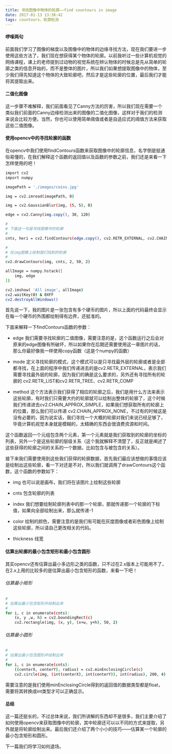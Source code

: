 ```yaml
---
title: 寻找图像中物体的轮廓——find countours in image
date: 2017-01-13 13:38:42
tags: countours、轮廓检测
---
```


#### 啰嗦两句

前面我们学习了图像的梯度以及图像中的物体的边缘寻找方法，现在我们要进一步使用这些方法了，我们现在想获得某个物体的轮廓。以前我听过一些计算机视觉的网络课程，课上的老师提到过动物的视觉系统在辨认物体的时候总是先从简单的轮廓之类的信息开始的，而不是整体的图片，所以我们如果想提取图像中的物体，至少我们得先知道这个物体的大致轮廓吧，然后才是这些轮廓的位置，最后我们才能将其提取出来。

#### 二值化图像

这一步骤不难解释，我们前面看见了Canny方法的厉害，所以我们现在需要一个类似我们前面的Canny边缘检测出来的图像的二值化图像，这样对于我们的检测来说会比较方便。当然，你也可以使用简单阈值或者是自适应式的阈值方法来获取这些二值图像。

#### 使用opencv中的寻找轮廓的函数

在opencv中我们使用findContours函数来获取图像中的轮廓信息，名字倒是挺通俗易懂的，在我们解释这个函数的返回值以及函数的参数之前，我们还是来看一下怎样使用的吧！

```bash
import cv2
import numpy

imagePath = './images/coins.jpg'

img = cv2.imread(imagePath, 0)

img = cv2.GaussianBlur(img, (5, 5), 0)

edge = cv2.Canny(img.copy(), 30, 120)

#
# 下面这一句是寻找图像中的轮廓
#
cnts, heri = cv2.findContours(edge.copy(), cv2.RETR_EXTERNAL, cv2.CHAIN_APPROX_SIMPLE)

#
# 在img图像上绘制我们找到的轮廓
#
cv2.drawContours(img, cnts, 2, 50, 2)

allImage = numpy.hstack([
    img, edge
])

cv2.imshow( 'All image', allImage)
cv2.waitKey(0) & 0XFF
cv2.destroyAllWindows()
```

首先说一下，我的图片是一张包含有多个硬币的图片，所以上面的代码最终会显示在每一个硬币的外围都绘制得有边界，还挺准的。

下面来解释一下findContours函数的参数：

+ edge 我们需要寻找轮廓的二值图像，需要注意的是，这个函数运行之后会对原来的edge图像有所破坏，所以如果你在后期还需要使用这一章图片的话，那么你最好像我一样使用copy函数（这是个numpy的函数）

+ mode 定义寻找轮廓的模式，这个模式可以是只寻找最外层的轮廓或者是全部都寻找，在上面的程序中我们传递进去的是cv2.RETR_EXTERNAL，表示我们需要寻找最外层的轮廓，因为我们的确是这么要求的，另外还有寻找所有的轮廓的 cv2.RETR_LIST和cv2.RETR_TREE、cv2.RETR_COMP

+ method 这个方法表示我们获得了相应的轮廓之后，我们是用什么方法来表示这些轮廓，有时我们只需要大约的轮廓就可以绘制出整体的轮廓了，这个时候我们传递进去cv2.CHAIN_APPROX_SIMPLE，如果我们想获取所有的轮廓上的位置，那么我们可以传递 cv2.CHAIN_APPROX_NONE，不过有的时候这是没有必要的，因为说实话，我们寻找一个大概的轮廓对我们来说已经足够了，毕竟计算机视觉本身就是模糊的，太精确的东西会很浪费资源和时间。

这个函数返回一个元组包含两个元素，第一个元素就是我们获取到的轮廓的坐标的列表，另外一个是这些轮廓的层级关系（这个我就解释不清楚了，反正就是阐述了这些获得的轮廓之间的关系的一个数据，比如包含与被包含的关系）。

接下来我们需要使用到这些我们获得的轮廓数据，首先我们最应该想做的事情应该是绘制出这些轮廓，看一下对还是不对，所以我们就调用了drawContours这个函数，这个函数的参数如下：

+ img 也可以说是画布，我们将在该图片上绘制这些轮廓

+ cnts 包含轮廓的列表

+ index 我们想要绘制轮廓列表中的那一个轮廓，那就传递那一个轮廓的下标值，如果向全部绘制出来，那么就传递-1

+ color 绘制的颜色，需要注意的是我们有可能在灰度图像或者彩色图像上绘制这些轮廓，所以请自己更改相关的代码。

+ thickness 线宽


#### 估算出轮廓的最小包含矩形和最小包含圆形

其实opencv还有估算出最小多边形之类的函数，只不过在2.x版本上可能用不了，在2.x上用的比较多的是估算出最小包含矩形的函数，来看一下吧！

###### 估算最小矩形

```bash
#
# 估算出最小包含矩形并绘制出来
#
for i, c in enumerate(cnts):
    (x, y ,w, h) = cv2.boundingRect(c)
    cv2.rectangle(img, (x, y), (x+w, y+h), 50, 2)
```

###### 估算最小圆形

```bash
#
# 估算出最小包含圆形并绘制出来
#
for i, c in enumerate(cnts):
    ((centerX, centerY), radius) = cv2.minEnclosingCircle(c)
    cv2.circle(img, (int(centerX), int(centerY)), int(radius), 200, 4)
```

需要注意的是我们使用minEnclosingCircle得到的返回值的数据类型都是float，需要将其转换成int类型才可以正确显示。

#### 总结

这一篇还挺长的，不过总体来说，我们所讲解的东西却不是很多，我们主要介绍了如何使用opencv来获取图像中的轮廓，其中轮廓还可以以不同的方式来提取，另外就是将轮廓绘制出来。最后我们还介绍了两个小小的技巧——估算某一个轮廓的最小包含矩形和圆形。

下一篇我们将学习如何退场。